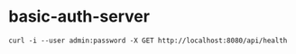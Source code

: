 # basic-auth-server

```shell
curl -i --user admin:password -X GET http://localhost:8080/api/health
```
